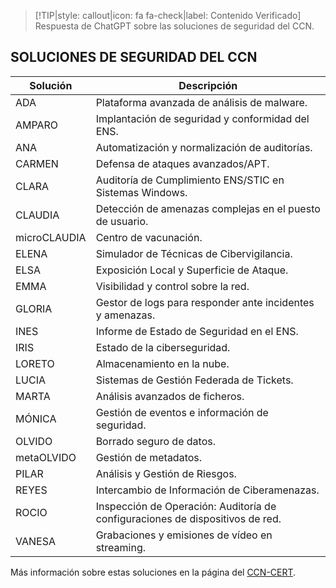 > [!TIP|style: callout|icon: fa fa-check|label: Contenido Verificado]
> Respuesta de ChatGPT sobre las soluciones de seguridad del CCN.

## SOLUCIONES DE SEGURIDAD DEL CCN <!-- {docsify-ignore} -->

| Solución         | Descripción                                                               |
|------------------|---------------------------------------------------------------------------|
| ADA              | Plataforma avanzada de análisis de malware.                               |
| AMPARO           | Implantación de seguridad y conformidad del ENS.                        |
| ANA              | Automatización y normalización de auditorías.                            |
| CARMEN           | Defensa de ataques avanzados/APT.                                       |
| CLARA            | Auditoría de Cumplimiento ENS/STIC en Sistemas Windows.                  |
| CLAUDIA          | Detección de amenazas complejas en el puesto de usuario.                |
| microCLAUDIA     | Centro de vacunación.                                                    |
| ELENA            | Simulador de Técnicas de Cibervigilancia.                               |
| ELSA             | Exposición Local y Superficie de Ataque.                                |
| EMMA             | Visibilidad y control sobre la red.                                     |
| GLORIA           | Gestor de logs para responder ante incidentes y amenazas.                |
| INES             | Informe de Estado de Seguridad en el ENS.                               |
| IRIS             | Estado de la ciberseguridad.                                            |
| LORETO           | Almacenamiento en la nube.                                              |
| LUCIA            | Sistemas de Gestión Federada de Tickets.                                 |
| MARTA            | Análisis avanzados de ficheros.                                        |
| MÓNICA           | Gestión de eventos e información de seguridad.                          |
| OLVIDO           | Borrado seguro de datos.                                                |
| metaOLVIDO       | Gestión de metadatos.                                                  |
| PILAR            | Análisis y Gestión de Riesgos.                                          |
| REYES            | Intercambio de Información de Ciberamenazas.                           |
| ROCIO            | Inspección de Operación: Auditoría de configuraciones de dispositivos de red. |
| VANESA           | Grabaciones y emisiones de vídeo en streaming.                          |

Más información sobre estas soluciones en la página del [CCN-CERT](https://www.ccn-cert.cni.es/es/soluciones-seguridad.html).